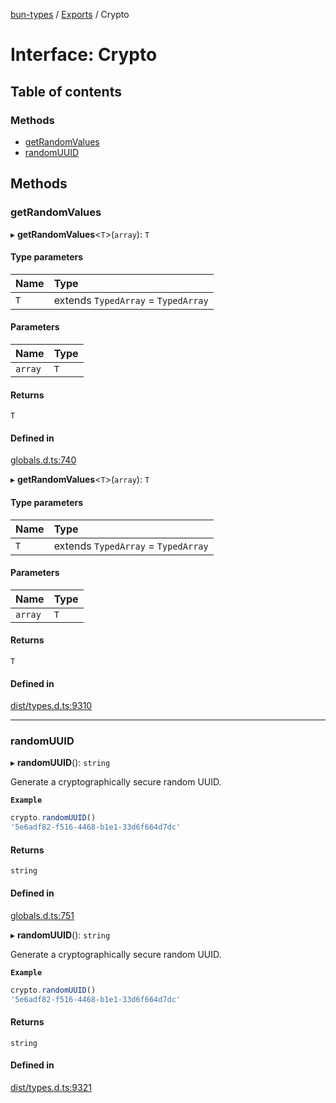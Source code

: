 [bun-types](../README.md) / [Exports](../modules.md) / Crypto

# Interface: Crypto

## Table of contents

### Methods

- [getRandomValues](Crypto.md#getrandomvalues)
- [randomUUID](Crypto.md#randomuuid)

## Methods

### getRandomValues

▸ **getRandomValues**<`T`\>(`array`): `T`

#### Type parameters

| Name | Type |
| :------ | :------ |
| `T` | extends `TypedArray` = `TypedArray` |

#### Parameters

| Name | Type |
| :------ | :------ |
| `array` | `T` |

#### Returns

`T`

#### Defined in

[globals.d.ts:740](https://github.com/valgaze/bun-types/blob/5e53f27/globals.d.ts#L740)

▸ **getRandomValues**<`T`\>(`array`): `T`

#### Type parameters

| Name | Type |
| :------ | :------ |
| `T` | extends `TypedArray` = `TypedArray` |

#### Parameters

| Name | Type |
| :------ | :------ |
| `array` | `T` |

#### Returns

`T`

#### Defined in

[dist/types.d.ts:9310](https://github.com/valgaze/bun-types/blob/5e53f27/dist/types.d.ts#L9310)

___

### randomUUID

▸ **randomUUID**(): `string`

Generate a cryptographically secure random UUID.

**`Example`**

```js
crypto.randomUUID()
'5e6adf82-f516-4468-b1e1-33d6f664d7dc'
```

#### Returns

`string`

#### Defined in

[globals.d.ts:751](https://github.com/valgaze/bun-types/blob/5e53f27/globals.d.ts#L751)

▸ **randomUUID**(): `string`

Generate a cryptographically secure random UUID.

**`Example`**

```js
crypto.randomUUID()
'5e6adf82-f516-4468-b1e1-33d6f664d7dc'
```

#### Returns

`string`

#### Defined in

[dist/types.d.ts:9321](https://github.com/valgaze/bun-types/blob/5e53f27/dist/types.d.ts#L9321)
